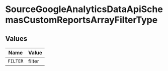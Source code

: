 # SourceGoogleAnalyticsDataApiSchemasCustomReportsArrayFilterType


## Values

| Name     | Value    |
| -------- | -------- |
| `FILTER` | filter   |